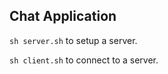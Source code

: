 ## Chat Application

```sh server.sh``` to setup a server.

```sh client.sh``` to connect to a server.
